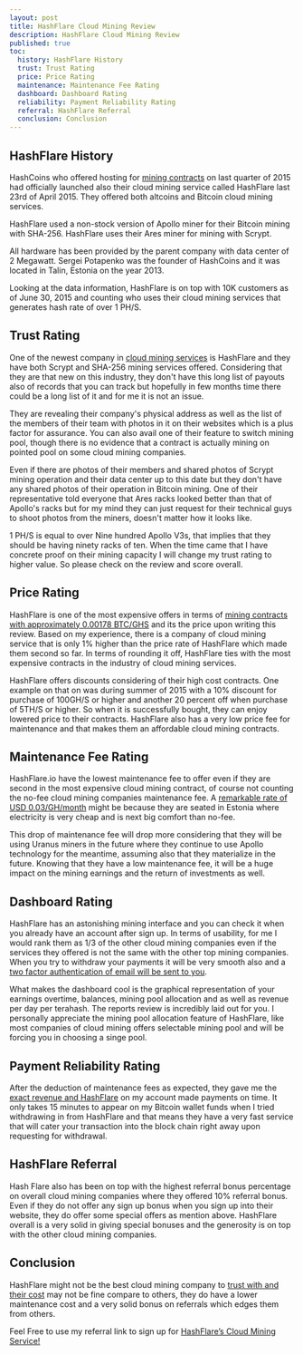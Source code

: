 ```yaml
---
layout: post
title: HashFlare Cloud Mining Review
description: HashFlare Cloud Mining Review
published: true
toc:
  history: HashFlare History
  trust: Trust Rating
  price: Price Rating
  maintenance: Maintenance Fee Rating
  dashboard: Dashboard Rating
  reliability: Payment Reliability Rating
  referral: HashFlare Referral
  conclusion: Conclusion
---
```


<h2 id="history">HashFlare History</h2>

<p>HashCoins who offered hosting for <a href="/bitcoin-predictions-from-reserve-bank-of-india">mining contracts</a> on last quarter of 2015 had officially launched also their cloud mining service called HashFlare last 23rd of April 2015. They offered both altcoins and Bitcoin cloud mining services. </p>

<p>HashFlare used a non-stock version of Apollo miner for their Bitcoin mining with SHA-256. HashFlare uses their Ares miner for mining with Scrypt. </p>

<p>All hardware has been provided by the parent company with data center of 2 Megawatt. Sergei Potapenko was the founder of HashCoins and it was located in Talin, Estonia on the year 2013.</p>

<p>Looking at the data information, HashFlare is on top with 10K customers as of June 30, 2015 and counting who uses their cloud mining services that generates hash rate of over 1 PH/S.</p>
 
<h2 id="trust">Trust Rating</h2>

<p>One of the newest company in <a href="/why-bitcoin-bill-of-north-dakota-is-failure">cloud mining services</a> is HashFlare and they have both Scrypt and SHA-256 mining services offered. Considering that they are that new on this industry, they don't have this long list of payouts also of records that you can track but hopefully in few months time there could be a long list of it and for me it is not an issue. </p>

<p>They are revealing their company's physical address as well as the list of the members of their team with photos in it on their websites which is a plus factor for assurance. You can also avail one of their feature to switch mining pool, though there is no evidence that a contract is actually mining on pointed pool on some cloud mining companies.</p>

<p>Even if there are photos of their members and shared photos of Scrypt mining operation and their data center up to this date but they don't have any shared photos of their operation in Bitcoin mining. One of their representative told everyone that Ares racks looked better than that of Apollo's racks but for my mind they can just request for their technical guys to shoot photos from the miners, doesn't matter how it looks like. </p>

<p>1 PH/S is equal to over Nine hundred Apollo V3s, that implies that they should be having ninety racks of ten.  When the time came that I have concrete proof on their mining capacity I will change my trust rating to  higher value. So please check on the review and score overall.</p>

<h2 id="price">Price Rating</h2>

<p>HashFlare is one of the most expensive offers in terms of <a href="/beijing-threatens-shut-down-bitcoin-exchanges">mining contracts with approximately 0.00178 BTC/GHS</a> and its the price upon writing this review. Based on my experience, there is a company of cloud mining service that is only 1% higher than the price rate of HashFlare which made them second so far. In terms of rounding it off, HashFlare ties with the most expensive contracts in the industry of cloud mining services.</p>

<p>HashFlare offers discounts considering of their high cost contracts. One example on that on was during summer of 2015 with a 10% discount for purchase of 100GH/S or higher and another 20 percent off when purchase of 5TH/S or higher. So when it is successfully bought, they can enjoy lowered price to their contracts. HashFlare also has a very low price fee for maintenance and that makes  them an affordable cloud mining contracts.</p>

<h2 id="maintenance">Maintenance Fee Rating</h2>

<p>HashFlare.io have the lowest maintenance fee to offer even if they are second in the most expensive cloud mining contract, of course not counting the no-fee cloud mining companies maintenance fee. A <a href="/bitcoin-gambling-investments-512">remarkable rate of USD 0.03/GH/month</a> might be because they are seated in Estonia where electricity is very cheap and is next big comfort than no-fee. </p>

<p>This drop of maintenance fee will drop more considering that they will be using Uranus miners in the future where they continue to use Apollo technology for the meantime, assuming also that they materialize in the future. Knowing that they have a low maintenance fee, it will be a huge impact on the mining earnings and the return of investments as well.</p>

<h2 id="dashboard">Dashboard Rating</h2>

<p>HashFlare has an astonishing mining interface and you can check it when you already have an account after sign up. In terms of usability, for me I would rank them as 1/3 of the other cloud mining companies even if the services they offered is not the same with the other top mining companies. When you try to withdraw your payments it will be very smooth also and a <a href="/bitcoinminer/blob/gh-pages/_posts/2017-02-14-irb-warns-against-bitcoin-breaks-usd-1000">two factor authentication of email will be sent to you</a>. </p>

<p>What makes the dashboard cool is the graphical representation of your earnings overtime, balances, mining pool allocation and as well as revenue per day per terahash. The reports review is incredibly laid out for you. I personally appreciate the mining pool allocation feature of HashFlare, like most companies of cloud mining offers selectable mining pool and will be forcing you in choosing a singe pool.</p>

<h2 id="reliability">Payment Reliability Rating</h2>

<p>After the deduction of maintenance fees as expected, they gave me the <a href="/what-is-bitcoin-mining-and-how-to-be-a-bitcoin-miner">exact revenue and HashFlare</a> on my account made payments on time. It only takes 15 minutes to appear on my Bitcoin wallet funds when I tried withdrawing in from HashFlare and that means they have a very fast service that will cater your transaction into the block chain right away upon requesting for withdrawal.</p>

<h2 id="referral">HashFlare Referral</h2>

<p>Hash Flare also has been on top with the highest referral bonus percentage on overall cloud mining companies where they offered 10% referral bonus. Even if they do not offer any sign up bonus when you sign up into their website, they do offer some special offers as mention above. HashFlare overall is a very solid in giving special bonuses and the generosity is on top with the other cloud mining companies. </p>

<h2 id="conclusion">Conclusion</h2>

<p>HashFlare might not be the best cloud mining company to <a href="/how-to-avoid-bitcoin-cloud-mining-scams">trust with and their cost</a> may not be fine compare to others, they do have a lower maintenance cost and a very solid bonus on referrals which edges them from others. </p>

Feel Free to use my referral link to sign up for <a href="http://geni.us/hashflare">HashFlare’s Cloud Mining Service!</a>
